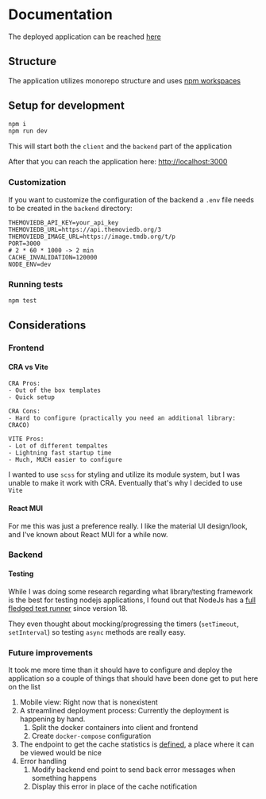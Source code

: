 # Documentation

The deployed application can be reached [here](https://rpi1.sslprvy.hu/assignment/)

## Structure
The application utilizes monorepo structure and uses [npm workspaces](https://docs.npmjs.com/cli/v10/using-npm/workspaces)


## Setup for development
```bash
npm i
npm run dev
```
This will start both the `client` and the `backend` part of the application

After that you can reach the application here: [http://localhost:3000](http://localhost:3000)


### Customization
If you want to customize the configuration of the backend a `.env` file needs to be created in the `backend` directory:
```
THEMOVIEDB_API_KEY=your_api_key
THEMOVIEDB_URL=https://api.themoviedb.org/3
THEMOVIEDB_IMAGE_URL=https://image.tmdb.org/t/p
PORT=3000
# 2 * 60 * 1000 -> 2 min
CACHE_INVALIDATION=120000
NODE_ENV=dev
```

### Running tests
```bash
npm test
```

## Considerations

### Frontend

#### CRA vs Vite
```
CRA Pros:
- Out of the box templates
- Quick setup

CRA Cons:
- Hard to configure (practically you need an additional library: CRACO)
```
```
VITE Pros:
- Lot of different tempaltes
- Lightning fast startup time
- Much, MUCH easier to configure 
```

I wanted to use `scss` for styling and utilize its module system, but I was unable to make it work with CRA.
Eventually that's why I decided to use `Vite`

#### React MUI
For me this was just a preference really. I like the material UI design/look, and I've known about React MUI for a while now.

### Backend
#### Testing
While I was doing some research regarding what library/testing framework is the best for testing nodejs applications,
I found out that NodeJs has a [full fledged test runner](https://nodejs.org/docs/latest-v20.x/api/test.html) since version 18.

They even thought about mocking/progressing the timers (`setTimeout`, `setInterval`) so testing `async` methods are really easy.

### Future improvements
It took me more time than it should have to configure and deploy the application so a couple of things
that should have been done get to put here on the list

1. Mobile view: Right now that is nonexistent
2. A streamlined deployment process: Currently the deployment is happening by hand.
   1. Split the docker containers into client and frontend
   2. Create `docker-compose` configuration
3. The endpoint to get the cache statistics is [defined](https://rpi1.sslprvy.hu/assignment/cache-stats), a place where it can be viewed would be nice
4. Error handling
   1. Modify backend end point to send back error messages when something happens
   2. Display this error in place of the cache notification
